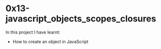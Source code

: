 # 0x13-javascript_objects_scopes_closures
In this project I have learnt:
- How to create an object in JavaScript
